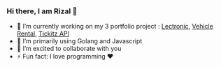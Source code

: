 ### Hi there, I am Rizal 👋

- 🔭 I’m currently working on my 3 portfolio project : [Lectronic](https://github.com/wafellofazztrack), [Vehicle Rental](https://github.com/rfauzi44/vehicle-rental-api), [Tickitz API](https://github.com/rfauzi44/tickitz-api)
- 🌱 I’m primarily using Golang and Javascript
- 👯 I’m excited to collaborate with you
- ⚡ Fun fact: I love programming ❤️
